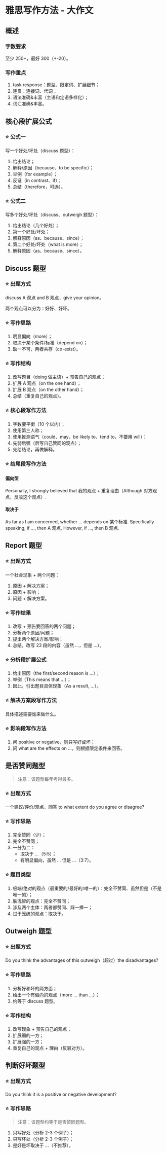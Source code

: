 # 雅思写作方法 - 大作文

## 概述

### 字数要求

至少 250+，最好 300（+-20）。

### 写作重点

1. task response：题型、限定词、扩展细节；
2. 连贯：连接词、代词；
3. 语法准确&丰富（主语和定语多样化）；
4. 词汇准确&丰富。

## 核心段扩展公式

### ⭐ 公式一

写一个好处/坏处（discuss 题型）：

1. 给出结论；
2. 解释/原因（because、to be specific）；
3. 举例（for example）；
4. 反证（in contrast、if）；
5. 总结（therefore，可选）。

### ⭐ 公式二

写多个好处/坏处（discuss、outweigh 题型）：

1. 给出结论（几个好处）；
2. 第一个好处/坏处；
3. 解释原因（as、because、since）；
4. 第二个好处/坏处（what is more）；
5. 解释原因（as、because、since）。

## Discuss 题型

### ⭐ 出题方式

discuss A 观点 and B 观点，give your opinion。

两个观点可以分为：好好、好坏。

### ⭐ 写作思路

1. 明显偏向（more）；
2. 取决于某个条件/标准（depend on）；
3. 缺一不可，两者共存（co-exist）。

### ⭐ 写作结构

1. 改写题目（doing 做主语）+ 预告自己的观点；
2. 扩展 A 观点（on the one hand）；
3. 扩展 B 观点（on the other hand）；
4. 总结（重复自己的观点）。

### ⭐ 核心段写作方法

1. 字数要平衡（10 个以内）；
2. 使用第三人称；
3. 使用推测语气（could、may、be likely to、tend to，不要用 will）；
4. 先弱后强（后写自己赞同的观点）；
5. 先给结论，再做解释。

### ⭐ 结尾段写作方法

#### 偏向型

Personally, I strongly believed that 我的观点 + 重复理由（Although 对方观点，反驳这个观点）.

#### 取决于

As far as I am concerned, whether ... depends on 某个标准. Specifically speaking, if ..., then A 观点. However, if ..., then B 观点.

## Report 题型

### ⭐ 出题方式

一个社会现象 + 两个问题：

1. 原因 + 解决方案；
2. 原因 + 影响；
3. 问题 + 解决方案。

### ⭐ 写作结果

1. 改写 + 预告要回答的两个问题；
2. 分析两个原因/问题；
3. 提出两个解决方案/影响；
4. 总结，改写 23 段的内容（虽然 ...，但是 ...）。

### ⭐ 分析段扩展公式

1. 给出原因（the first/second reason is ...）；
2. 举例（This means that ...）；
3. 因此，引出题目具体现象（As a result, ...）。

### ⭐ 解决方案段写作方法

具体描述需要谁来做什么。

### ⭐ 影响段写作方法

1. 问 positive or negative，则只写好或坏；
2. 问 what are the effects on ...，则根据限定条件来回答。

## 是否赞同题型

> 注意：该题型每年考得最多。

### ⭐ 出题方式

一个建议/评价/观点，回答 to what extent do you agree or disagree?

### ⭐ 写作思路

1. 完全赞同（少）；
2. 完全不赞同；
3. 一分为二：
   - 取决于 ...（5:5）；
   - 有明显偏向，虽然 ... 但是 ...（3:7）。

### ⭐ 题目类型

1. 极端/绝对的观点（最重要的/最好的/唯一的）：完全不赞同、虽然但是（不是唯一的）；
2. 肤浅智的观点：完全不赞同；
3. 涉及两个主体：两者都赞同、踩一捧一；
4. 过于笼统的观点：取决于。

## Outweigh 题型

### ⭐ 出题方式

Do you think the advantages of this outweigh（超过）the disadvantages?

### ⭐ 写作思路

1. 分析好和坏的两方面；
2. 给出一个有偏向的观点（more ... than ...）；
3. 约等于 discuss 题型。

### ⭐ 写作结构

1. 改写现象 + 预告自己的观点；
2. 扩展弱的一方；
3. 扩展强的一方；
4. 重复自己的观点 + 理由（反驳对方）。

## 判断好坏题型

### ⭐ 出题方式

Do you think it is a positive or negative development?

### ⭐ 写作思路

> 注意：该题型约等于是否赞同题型。

1. 只写好处（分析 2-3 个例子）；
2. 只写坏处（分析 2-3 个例子）；
3. 是好是坏取决于 ...（不推荐）。